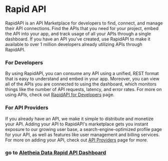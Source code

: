 # Rapid API

RapidAPI is an API Marketplace for developers to find, connect, and manage their API connections. Find the APIs that you need for your project, embed the API into your app, and track usage of all your APIs through a single dashboard. If you have an API you've created, use RapidAPI to make it available to over 1 million developers already utilizing APIs through RapidAPI.

### For Developers

By using RapidAPI, you can consume any API using a unified, REST format that is easy to understand and embed in your app. Moreover, you can view all of the APIs you are connected to using the dashboard, which monitors things like the number of API requests, latency, and error rates. For more on using APIs, check out [RapidAPI for Developers](https://rapidapi.com/developers) page.

### For API Providers

If you already have an API, we make it simple to distribute and monetize your API. Adding your API to RapidAPI's marketplace gets you instant exposure to our growing user base, a search-engine-optimized profile page for your API, as well as features like user management and billing services. For more on adding your API, check out [API Providers](https://rapidapi.com/api-providers) page for more.

### go to [Aletheia Data Rapid API Dashboard](https://rapidapi.com/aletheia-data-aletheia-data-default/api/aletheia2)
